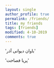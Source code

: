 ```yaml
---
layout: single
author_profile: true
permalink: /friends/
title: my friends 
tags: [friends]
modified: 4-10-2019
comments: true
---
```


'باوان دیوانی آذر'

'پریا فصاحت'





